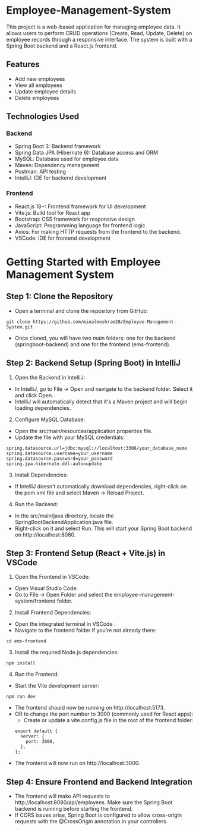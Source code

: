 # Employee-Management-System
This project is a web-based application for managing employee data. It allows users to perform CRUD operations (Create, Read, Update, Delete) on employee records through a responsive interface. The system is built with a Spring Boot backend and a React.js frontend.

## Features

- Add new employees
- View all employees
- Update employee details
- Delete employees

## Technologies Used

### Backend
- Spring Boot 3: Backend framework
- Spring Data JPA (Hibernate 6): Database access and ORM
- MySQL: Database used for employee data
- Maven: Dependency management
- Postman: API testing
- IntelliJ: IDE for backend development

### Frontend
- React.js 18+: Frontend framework for UI development
- Vite.js: Build tool for React app
- Bootstrap: CSS framework for responsive design
- JavaScript: Programming language for frontend logic
- Axios: For making HTTP requests from the frontend to the backend.
- VSCode: IDE for frontend development

# Getting Started with Employee Management System

## Step 1: Clone the Repository
- Open a terminal and clone the repository from GitHub:
```
git clone https://github.com/minalmeshram28/Employee-Management-System.git
```
- Once cloned, you will have two main folders: one for the backend (springboot-backend) and one for the frontend (ems-frontend).

## Step 2: Backend Setup (Spring Boot) in IntelliJ
1. Open the Backend in IntelliJ:
- In IntelliJ, go to File -> Open and navigate to the backend folder. Select it and click Open.
- IntelliJ will automatically detect that it's a Maven project and will begin loading dependencies.

2. Configure MySQL Database:
- Open the src/main/resources/application.properties file.
- Update the file with your MySQL credentials:
```
spring.datasource.url=jdbc:mysql://localhost:3306/your_database_name
spring.datasource.username=your_username
spring.datasource.password=your_password
spring.jpa.hibernate.ddl-auto=update
```
3. Install Dependencies:
- If IntelliJ doesn’t automatically download dependencies, right-click on the pom.xml file and select Maven -> Reload Project.

4. Run the Backend:
- In the src/main/java directory, locate the SpringBootBackendApplication.java file.
- Right-click on it and select Run. This will start your Spring Boot backend on http://localhost:8080.

## Step 3: Frontend Setup (React + Vite.js) in VSCode

1. Open the Frontend in VSCode:
- Open Visual Studio Code.
- Go to File -> Open Folder and select the employee-management-system/frontend folder.
  
2. Install Frontend Dependencies:
- Open the integrated terminal in VSCode .
- Navigate to the frontend folder if you’re not already there:
```
cd ems-frontend
```

3. Install the required Node.js dependencies:
```
npm install
```

4. Run the Frontend:
- Start the Vite development server:
```
npm run dev
```
- The frontend should now be running on http://localhost:5173.
- OR to change the port number to 3000 (commonly used for React apps):
  - Create or update a vite.config.js file in the root of the frontend folder:
   ```
   export default {
     server: {
       port: 3000,
     },
   };
   ```
- The frontend will now run on http://localhost:3000.

## Step 4: Ensure Frontend and Backend Integration
- The frontend will make API requests to http://localhost:8080/api/employees. Make sure the Spring Boot backend is running before starting the frontend.
- If CORS issues arise, Spring Boot is configured to allow cross-origin requests with the @CrossOrigin annotation in your controllers.




  
   
   
   

